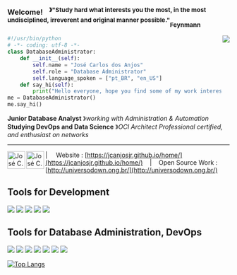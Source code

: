 ### Welcome! &nbsp;&nbsp;<sup> &#12299;"Study hard what interests you the most, in the most undisciplined, irreverent and original manner possible."</sup><sub>Feynmann</sub>
<img align=right src="https://img.icons8.com/plasticine/100/000000/rick-sanchez.png"/>


```python
#!/usr/bin/python
# -*- coding: utf-8 -*-
class DatabaseAdministrator:
    def __init__(self):
        self.name = "José Carlos dos Anjos"
        self.role = "Database Administrator"
        self.language_spoken = ["pt_BR", "en_US"]
    def say_hi(self):
        print("Hello everyone, hope you find some of my work interesting.")
me = DatabaseAdministrator()
me.say_hi()
```


**Junior Database Analyst** &#12299;_working with Administration & Automation_
<br/>
**Studying DevOps and Data Science** &#12299;_OCI Architect Professional certified, and enthusiast on networks_

----

<a href="mailto:josec.dosanjos@gmail.com">
  <img align="left" alt="José C. Instagram" width="40px" src="https://img.icons8.com/dusk/64/000000/gmail.png" />
</a>
<a href="https://www.linkedin.com/in/josecarlosdosanjosjr/">
  <img align="left" alt="José C. LinkedIn" width="40px" src="https://img.icons8.com/dusk/64/000000/linkedin--v1.png" />
</a>

| &nbsp;&nbsp;&nbsp; Website : [https://jcanjosjr.github.io/home/](https://jcanjosjr.github.io/home/) &nbsp;&nbsp;&nbsp;|&nbsp;&nbsp;&nbsp; Open Source Work : [http://universodown.ong.br/](http://universodown.ong.br/)

## Tools for Development
<p>
<img src="https://img.icons8.com/dusk/64/000000/python.png"/>
<img src="https://img.icons8.com/dusk/64/000000/java-coffee-cup-logo.png"/>
<img src="https://img.icons8.com/dusk/64/000000/javascript.png"/>
<img src="https://img.icons8.com/dusk/64/000000/html-5.png"/>
<img src="https://img.icons8.com/dusk/64/000000/css3.png"/>
</p>
  
## Tools for Database Administration, DevOps
<p>
<img src="https://img.icons8.com/plasticine/90/000000/oracle-linux.png"/>
<img src="https://img.icons8.com/plasticine/90/000000/oracle-pl-sql--v3.png"/>
<img src="https://img.icons8.com/plasticine/90/000000/bash.png"/>
<img src="https://img.icons8.com/plasticine/90/000000/skydrive.png"/>
<img src="https://img.icons8.com/plasticine/90/000000/linux-client.png"/>
<img src="https://img.icons8.com/plasticine/90/000000/windows-client.png"/>
<img src="https://img.icons8.com/plasticine/90/000000/logs-folder.png"/>
</p>

[![Top Langs](https://github-readme-stats.vercel.app/api/top-langs/?username=jcanjosjr&show_icons=true&theme=buefy&layout=compact&cache_seconds=1800&langs_count=8)](https://github.com/jcanjosjr)

